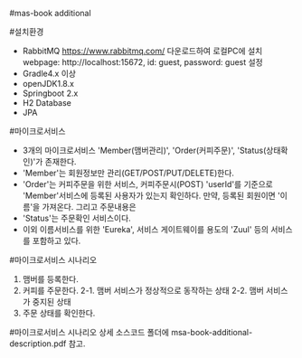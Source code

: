 #mas-book additional

#설치환경
 - RabbitMQ https://www.rabbitmq.com/ 다운로드하여 로컬PC에 설치
   webpage: http://localhost:15672, id: guest, password: guest 설정
 - Gradle4.x 이상
 - openJDK1.8.x
 - Springboot 2.x
 - H2 Database
 - JPA
 
#마이크로서비스
 - 3개의 마이크로서비스 'Member(맴버관리)', 'Order(커피주문)', 'Status(상태확인)'가 존재한다. 
 - 'Member'는 회원정보만 관리(GET/POST/PUT/DELETE)한다.
 - 'Order'는 커피주문을 위한 서비스, 커피주문시(POST) 'userId'를 기준으로 'Member'서비스에 등록된 사용자가 있는지 확인하다.
   만약, 등록된 회원이면 '이름'을 가져온다. 그리고 주문내용은 
 - 'Status'는 주문확인 서비스이다.   
 - 이외 이름서비스를 위한 'Eureka', 서비스 게이트웨이를 용도의 'Zuul' 등의 서비스를 포함하고 있다.
 
#마이크로서비스 시나리오 
  1. 맴버를 등록한다.
  2. 커피를 주문한다.
   2-1. 맴버 서비스가 정상적으로 동작하는 상태
   2-2. 맴버 서비스가 중지된 상태
  3. 주문 상태를 확인한다.

#마이크로서비스 시나리오 상세
  소스코드 폴더에 msa-book-additional-description.pdf 참고.
